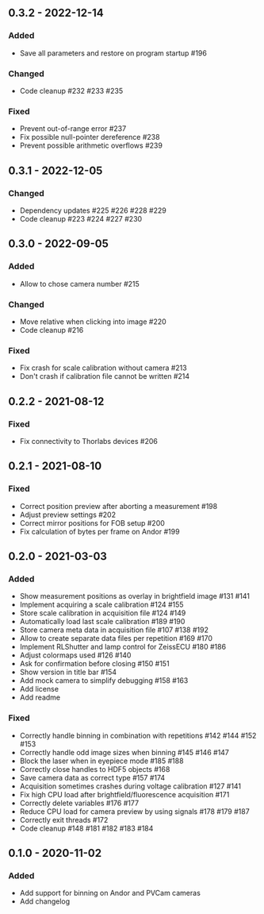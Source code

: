 ## 0.3.2 - 2022-12-14

### Added
- Save all parameters and restore on program startup #196

### Changed
- Code cleanup #232 #233 #235

### Fixed
- Prevent out-of-range error #237
- Fix possible null-pointer dereference #238
- Prevent possible arithmetic overflows #239

## 0.3.1 - 2022-12-05

### Changed
- Dependency updates #225 #226 #228 #229
- Code cleanup #223 #224 #227 #230

## 0.3.0 - 2022-09-05

### Added
- Allow to chose camera number #215

### Changed
- Move relative when clicking into image #220
- Code cleanup #216

### Fixed
- Fix crash for scale calibration without camera #213
- Don't crash if calibration file cannot be written #214

## 0.2.2 - 2021-08-12

### Fixed
- Fix connectivity to Thorlabs devices #206

## 0.2.1 - 2021-08-10

### Fixed
- Correct position preview after aborting a measurement #198
- Adjust preview settings #202
- Correct mirror positions for FOB setup #200
- Fix calculation of bytes per frame on Andor #199

## 0.2.0 - 2021-03-03

### Added
- Show measurement positions as overlay in brightfield image #131 #141
- Implement acquiring a scale calibration #124 #155
- Store scale calibration in acquisition file #124 #149
- Automatically load last scale calibration  #189 #190
- Store camera meta data in acquisition file #107 #138 #192
- Allow to create separate data files per repetition #169 #170
- Implement RLShutter and lamp control for ZeissECU #180 #186
- Adjust colormaps used #126 #140
- Ask for confirmation before closing #150 #151
- Show version in title bar #154
- Add mock camera to simplify debugging #158 #163 
- Add license
- Add readme

### Fixed
- Correctly handle binning in combination with repetitions #142 #144 #152 #153
- Correctly handle odd image sizes when binning #145 #146 #147
- Block the laser when in eyepiece mode #185 #188
- Correctly close handles to HDF5 objects #168
- Save camera data as correct type #157 #174
- Acquisition sometimes crashes during voltage calibration #127 #141
- Fix high CPU load after brightfield/fluorescence acquisition #171
- Correctly delete variables #176 #177
- Reduce CPU load for camera preview by using signals #178 #179 #187
- Correctly exit threads #172
- Code cleanup #148 #181 #182 #183 #184

## 0.1.0 - 2020-11-02

### Added
- Add support for binning on Andor and PVCam cameras
- Add changelog
